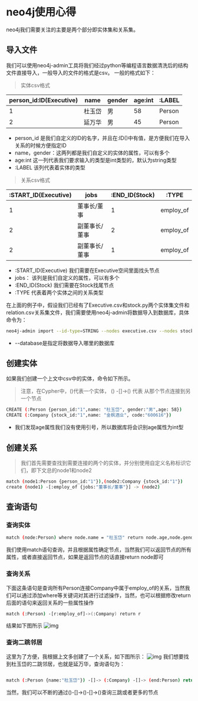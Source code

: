 # neo4j使用心得
neo4j我们需要关注的主要是两个部分即实体集和关系集。
## 导入文件
我们可以使用neo4j-admin工具将我们经过python等编程语言数据清洗后的结构文件直接导入，一般导入的文件的格式是csv。
一般的格式如下：
> 实体csv格式


| person_id:ID(Executive)          | name   | gender | age:int | :LABEL |
| -------------------------------- | ------ | ------ | ------- | ------ |
| 1 | 杜玉岱 | 男     | 58      | Person |
| 2 | 延万华 | 男     | 45      | Person |

* person_id 是我们自定义的ID的名字，并且在:ID()中有值，是方便我们在导入关系的时候方便指定ID
* name，gender：这两列都是我们自定义的实体的属性，可以有多个
* age:int 这一列代表我们要求输入的类型是int类型的，默认为string类型
* :LABEL 该列代表着实体的类型


> 关系csv格式

| :START_ID(Executive)             | jobs          | :END_ID(Stock) | :TYPE     |
| -------------------------------- | ------------- | -------------- | --------- |
| 1 | 董事长/董事   | 1         | employ_of |
| 2 | 副董事长/董事 | 2         | employ_of |
| 2 | 副董事长/董事 | 1         | employ_of |



* :START_ID(Executive)  我们需要在Executive空间里面找头节点
* jobs： 该列是我们自定义的属性，可以有多个
* :END_ID(Stock) 我们需要在Stock找尾节点
* :TYPE 代表着两个实体之间的关系类型


在上面的例子中，假设我们已经有了Executive.csv和stock.py两个实体集文件和relation.csv关系集文件，我们需要使用neo4j-admin将数据导入到数据库，具体命令为：

```bash
neo4j-admin import --id-type=STRING --nodes executive.csv --nodes stock.csv --relationships relation.csv --database neo4j
```

* --database是指定将数据导入哪里的数据库




## 创建实体

如果我们创建一个上文中csv中的实体，命令如下所示。
> 注意，在Cypher中，()代表一个实体， () -[]->() 代表 从那个节点连接到另一个节点

```bash
CREATE (:Person {person_id:"1",name: "杜玉岱", gender:"男",age: 58})
CREATE (:Company {stock_id:"1",name: "金枫酒业", code:"600616"})

```
* 我们发现age属性我们没有使用引号，所以数据库将会识别age属性为int型


## 创建关系

> 我们首先需要查找到需要连接的两个的实体，并分别使用自定义名称标识它们，即下文总的node1和node2
```bash
match (node1:Person {person_id:"1"}),(node2:Company {stock_id:"1"})
create (node1) -[:employ_of {jobs:"董事长/董事"}] -> (node2)

```


## 查询语句

### 查询实体
```bash
match (node:Person) where node.name = "杜玉岱" return node.age,node.gender
```
我们使用match语句查询，并且根据属性确定节点，当然我们可以返回节点的所有属性，或者直接返回节点，如果是返回节点的话直接return node即可


### 查询关系
下面这条语句是查询所有Person连接Company中属于employ_of的关系，当然我们可以通过添加where等关键词对其进行过滤操作，当然，也可以根据修改return后面的语句来返回关系的一些属性操作
```bash
match (:Person) -[r:employ_of]->(:Company) return r
```
结果如下图所示
![img](https://img2023.cnblogs.com/blog/2286223/202308/2286223-20230812224858871-94293908.png)

### 查询二跳邻居

这里为了方便，我根据上文多创建了一个关系，如下图所示：
![img](https://img2023.cnblogs.com/blog/2286223/202308/2286223-20230812224744200-2115471336.png)
我们想要找到杜玉岱的二跳邻居，也就是延万华，查询语句为：
```bash

match (:Person {name:"杜玉岱"}) -[]-> (:Company) -[]-> (end:Person) return end

```


当然，我们可以不断的通过()-[]->()-[]->()查询三跳或者更多的节点